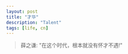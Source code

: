 ```yaml
---
layout: post
title: "才华"
description: "Talent"
tags: [life, cn]
---
```


> 薛之谦: "在这个时代，根本就没有怀才不遇!"


